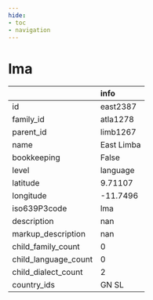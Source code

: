 ```yaml
---
hide:
- toc
- navigation
---
```

# lma
|                      | info       |
|:---------------------|:-----------|
| id                   | east2387   |
| family_id            | atla1278   |
| parent_id            | limb1267   |
| name                 | East Limba |
| bookkeeping          | False      |
| level                | language   |
| latitude             | 9.71107    |
| longitude            | -11.7496   |
| iso639P3code         | lma        |
| description          | nan        |
| markup_description   | nan        |
| child_family_count   | 0          |
| child_language_count | 0          |
| child_dialect_count  | 2          |
| country_ids          | GN SL      |